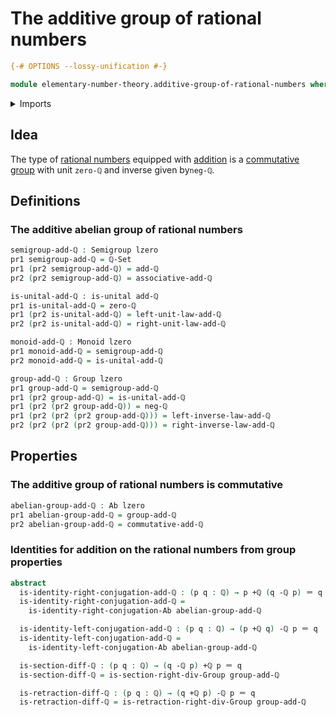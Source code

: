 # The additive group of rational numbers

```agda
{-# OPTIONS --lossy-unification #-}

module elementary-number-theory.additive-group-of-rational-numbers where
```

<details><summary>Imports</summary>

```agda
open import elementary-number-theory.addition-rational-numbers
open import elementary-number-theory.difference-rational-numbers
open import elementary-number-theory.rational-numbers

open import foundation.dependent-pair-types
open import foundation.identity-types
open import foundation.unital-binary-operations
open import foundation.universe-levels

open import group-theory.abelian-groups
open import group-theory.groups
open import group-theory.monoids
open import group-theory.semigroups
```

</details>

## Idea

The type of [rational numbers](elementary-number-theory.rational-numbers.md)
equipped with [addition](elementary-number-theory.addition-rational-numbers.md)
is a [commutative group](group-theory.abelian-groups.md) with unit `zero-ℚ` and
inverse given by`neg-ℚ`.

## Definitions

### The additive abelian group of rational numbers

```agda
semigroup-add-ℚ : Semigroup lzero
pr1 semigroup-add-ℚ = ℚ-Set
pr1 (pr2 semigroup-add-ℚ) = add-ℚ
pr2 (pr2 semigroup-add-ℚ) = associative-add-ℚ

is-unital-add-ℚ : is-unital add-ℚ
pr1 is-unital-add-ℚ = zero-ℚ
pr1 (pr2 is-unital-add-ℚ) = left-unit-law-add-ℚ
pr2 (pr2 is-unital-add-ℚ) = right-unit-law-add-ℚ

monoid-add-ℚ : Monoid lzero
pr1 monoid-add-ℚ = semigroup-add-ℚ
pr2 monoid-add-ℚ = is-unital-add-ℚ

group-add-ℚ : Group lzero
pr1 group-add-ℚ = semigroup-add-ℚ
pr1 (pr2 group-add-ℚ) = is-unital-add-ℚ
pr1 (pr2 (pr2 group-add-ℚ)) = neg-ℚ
pr1 (pr2 (pr2 (pr2 group-add-ℚ))) = left-inverse-law-add-ℚ
pr2 (pr2 (pr2 (pr2 group-add-ℚ))) = right-inverse-law-add-ℚ
```

## Properties

### The additive group of rational numbers is commutative

```agda
abelian-group-add-ℚ : Ab lzero
pr1 abelian-group-add-ℚ = group-add-ℚ
pr2 abelian-group-add-ℚ = commutative-add-ℚ
```

### Identities for addition on the rational numbers from group properties

```agda
abstract
  is-identity-right-conjugation-add-ℚ : (p q : ℚ) → p +ℚ (q -ℚ p) ＝ q
  is-identity-right-conjugation-add-ℚ =
    is-identity-right-conjugation-Ab abelian-group-add-ℚ

  is-identity-left-conjugation-add-ℚ : (p q : ℚ) → (p +ℚ q) -ℚ p ＝ q
  is-identity-left-conjugation-add-ℚ =
    is-identity-left-conjugation-Ab abelian-group-add-ℚ

  is-section-diff-ℚ : (p q : ℚ) → (q -ℚ p) +ℚ p ＝ q
  is-section-diff-ℚ = is-section-right-div-Group group-add-ℚ

  is-retraction-diff-ℚ : (p q : ℚ) → (q +ℚ p) -ℚ p ＝ q
  is-retraction-diff-ℚ = is-retraction-right-div-Group group-add-ℚ
```
